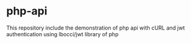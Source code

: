 # php-api
This repository include the demonstration of php api with cURL and jwt authentication using lbocci/jwt library of php

